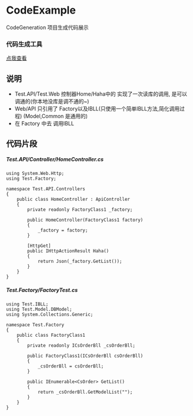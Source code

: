 # CodeExample
CodeGeneration 项目生成代码展示 

### 代码生成工具
[点我查看](https://github.com/sc1994/CodeGeneration)

## 说明
- Test.API/Test.Web 控制器Home/Haha中的  实现了一次读库的调用, 是可以调通的(你本地没库是调不通的~)
- Web/API 只引用了 Factory以及IBLL(只使用一个简单IBLL方法,简化调用过程) (Model,Common 是通用的) 
- 在 Factory 中去 调用IBLL 

## 代码片段
##### Test.API/Controller/HomeController.cs
```
using System.Web.Http;
using Test.Factory;

namespace Test.API.Controllers
{
    public class HomeController : ApiController
    {
        private readonly FactoryClass1 _factory;

        public HomeController(FactoryClass1 factory)
        {
            _factory = factory;
        }

        [HttpGet]
        public IHttpActionResult Haha()
        {
            return Json(_factory.GetList());
        }
    }
}

```

##### Test.Factory/FactoryTest.cs
```
using Test.IBLL;
using Test.Model.DBModel;
using System.Collections.Generic;

namespace Test.Factory
{
    public class FactoryClass1
    {
        private readonly ICsOrderBll _csOrderBll;

        public FactoryClass1(ICsOrderBll csOrderBll)
        {
            _csOrderBll = csOrderBll;
        }

        public IEnumerable<CsOrder> GetList()
        {
            return _csOrderBll.GetModelList("");
        }
    }
}

```




